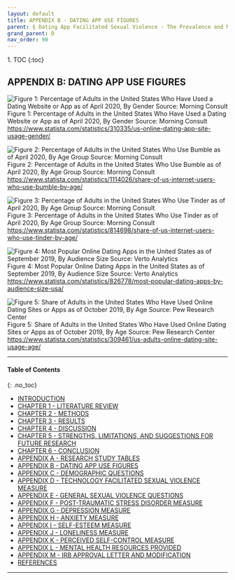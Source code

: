```yaml
---
layout: default
title: APPENDIX B - DATING APP USE FIGURES      
parent: § Dating App Facilitated Sexual Violence - The Prevalence and Mental Health Effects  
grand_parent: D 
nav_order: 90 
---
```

<style>
.dont-break-out {
  /* These are technically the same, but use both */
  overflow-wrap: break-word;
  word-wrap: break-word;

     -ms-word-break: break-all;
  /* This is the dangerous one in WebKit, as it breaks things wherever */
  word-break: break-all;
  /* Instead use this non-standard one: */
  word-break: break-word;
}

.youtube-container {
    position: relative;
    width: 100%;
    height: 0;
    padding-bottom: 56.25%;
}
.youtube-video {
    position: absolute;
    top: 0;
    left: 0;
    width: 100%;
    height: 100%;
}

</style>

<div class="dont-break-out" markdown="1">
1. TOC
{:toc}

## APPENDIX B: DATING APP USE FIGURES

![Figure 1: Percentage of Adults in the United States Who Have Used a Dating Website or App as of April 2020, By Gender Source: Morning Consult ](https://statics.bsafes.com/images/papers/dating-app-facilitated-sexual-violence-the-prevalence-and-mental-health-effects-fig-1.png)
Figure 1: Percentage of Adults in the United States Who Have Used a Dating Website or App as of April 2020, By Gender Source: Morning Consult  
https://www.statista.com/statistics/310335/us-online-dating-app-site-usage-gender/

![Figure 2: Percentage of Adults in the United States Who Use Bumble as of April 2020, By Age Group Source: Morning Consult ](https://statics.bsafes.com/images/papers/dating-app-facilitated-sexual-violence-the-prevalence-and-mental-health-effects-fig-2.png)
Figure 2: Percentage of Adults in the United States Who Use Bumble as of April 2020, By Age Group Source: Morning Consult https://www.statista.com/statistics/1114026/share-of-us-internet-users-who-use-bumble-by-age/

![Figure 3: Percentage of Adults in the United States Who Use Tinder as of April 2020, By Age Group Source: Morning Consult](https://statics.bsafes.com/images/papers/dating-app-facilitated-sexual-violence-the-prevalence-and-mental-health-effects-fig-3.png)
Figure 3: Percentage of Adults in the United States Who Use Tinder as of April 2020, By Age Group Source: Morning Consult https://www.statista.com/statistics/814698/share-of-us-internet-users-who-use-tinder-by-age/

![Figure 4: Most Popular Online Dating Apps in the United States as of September 2019, By Audience Size Source: Verto Analytics ](https://statics.bsafes.com/images/papers/dating-app-facilitated-sexual-violence-the-prevalence-and-mental-health-effects-fig-4.png)
Figure 4: Most Popular Online Dating Apps in the United States as of September 2019, By Audience Size Source: Verto Analytics https://www.statista.com/statistics/826778/most-popular-dating-apps-by-audience-size-usa/


![Figure 5: Share of Adults in the United States Who Have Used Online Dating Sites or Apps as of October 2019, By Age Source: Pew Research Center ](https://statics.bsafes.com/images/papers/dating-app-facilitated-sexual-violence-the-prevalence-and-mental-health-effects-fig-5.png)
Figure 5: Share of Adults in the United States Who Have Used Online Dating Sites or Apps as of October 2019, By Age Source: Pew Research Center  
https://www.statista.com/statistics/309461/us-adults-online-dating-site-usage-age/

***

#### Table of Contents
{: .no_toc}

<ul><li> <a href="/docs/D/dating-app-facilitated-sexual-violence-the-prevalence-and-mental-health-effects-1/">INTRODUCTION</a></li><li> <a href="/docs/D/dating-app-facilitated-sexual-violence-the-prevalence-and-mental-health-effects-2/">CHAPTER 1 - LITERATURE REVIEW</a></li><li> <a href="/docs/D/dating-app-facilitated-sexual-violence-the-prevalence-and-mental-health-effects-3/">CHAPTER 2 - METHODS</a></li><li> <a href="/docs/D/dating-app-facilitated-sexual-violence-the-prevalence-and-mental-health-effects-4/">CHAPTER 3 - RESULTS</a></li><li> <a href="/docs/D/dating-app-facilitated-sexual-violence-the-prevalence-and-mental-health-effects-5/">CHAPTER 4 - DISCUSSION</a></li><li> <a href="/docs/D/dating-app-facilitated-sexual-violence-the-prevalence-and-mental-health-effects-6/">CHAPTER 5 - STRENGTHS, LIMITATIONS, AND SUGGESTIONS FOR FUTURE RESEARCH</a></li><li> <a href="/docs/D/dating-app-facilitated-sexual-violence-the-prevalence-and-mental-health-effects-7/">CHAPTER 6 - CONCLUSION</a></li><li> <a href="/docs/D/dating-app-facilitated-sexual-violence-the-prevalence-and-mental-health-effects-8/">APPENDIX A - RESEARCH STUDY TABLES</a></li><li> <a href="/docs/D/dating-app-facilitated-sexual-violence-the-prevalence-and-mental-health-effects-9/">APPENDIX B - DATING APP USE FIGURES</a></li><li> <a href="/docs/D/dating-app-facilitated-sexual-violence-the-prevalence-and-mental-health-effects-10/">APPENDIX C - DEMOGRAPHIC QUESTIONS</a></li><li> <a href="/docs/D/dating-app-facilitated-sexual-violence-the-prevalence-and-mental-health-effects-11/">APPENDIX D - TECHNOLOGY FACILITATED SEXUAL VIOLENCE MEASURE</a></li><li> <a href="/docs/D/dating-app-facilitated-sexual-violence-the-prevalence-and-mental-health-effects-12/">APPENDIX E - GENERAL SEXUAL VIOLENCE QUESTIONS</a></li><li> <a href="/docs/D/dating-app-facilitated-sexual-violence-the-prevalence-and-mental-health-effects-13/">APPENDIX F - POST-TRAUMATIC STRESS DISORDER MEASURE</a></li><li> <a href="/docs/D/dating-app-facilitated-sexual-violence-the-prevalence-and-mental-health-effects-14/">APPENDIX G - DEPRESSION MEASURE</a></li><li> <a href="/docs/D/dating-app-facilitated-sexual-violence-the-prevalence-and-mental-health-effects-15/">APPENDIX H - ANXIETY MEASURE</a></li><li> <a href="/docs/D/dating-app-facilitated-sexual-violence-the-prevalence-and-mental-health-effects-16/">APPENDIX I - SELF-ESTEEM MEASURE</a></li><li> <a href="/docs/D/dating-app-facilitated-sexual-violence-the-prevalence-and-mental-health-effects-17/">APPENDIX J - LONELINESS MEASURE</a></li><li> <a href="/docs/D/dating-app-facilitated-sexual-violence-the-prevalence-and-mental-health-effects-18/">APPENDIX K - PERCEIVED SELF-CONTROL MEASURE</a></li><li> <a href="/docs/D/dating-app-facilitated-sexual-violence-the-prevalence-and-mental-health-effects-19/">APPENDIX L - MENTAL HEALTH RESOURCES PROVIDED</a></li><li> <a href="/docs/D/dating-app-facilitated-sexual-violence-the-prevalence-and-mental-health-effects-20/">APPENDIX M - IRB APPROVAL LETTER AND MODIFICATION</a></li><li> <a href="/docs/D/dating-app-facilitated-sexual-violence-the-prevalence-and-mental-health-effects-21/">REFERENCES</a></li></ul>

***

</div>

